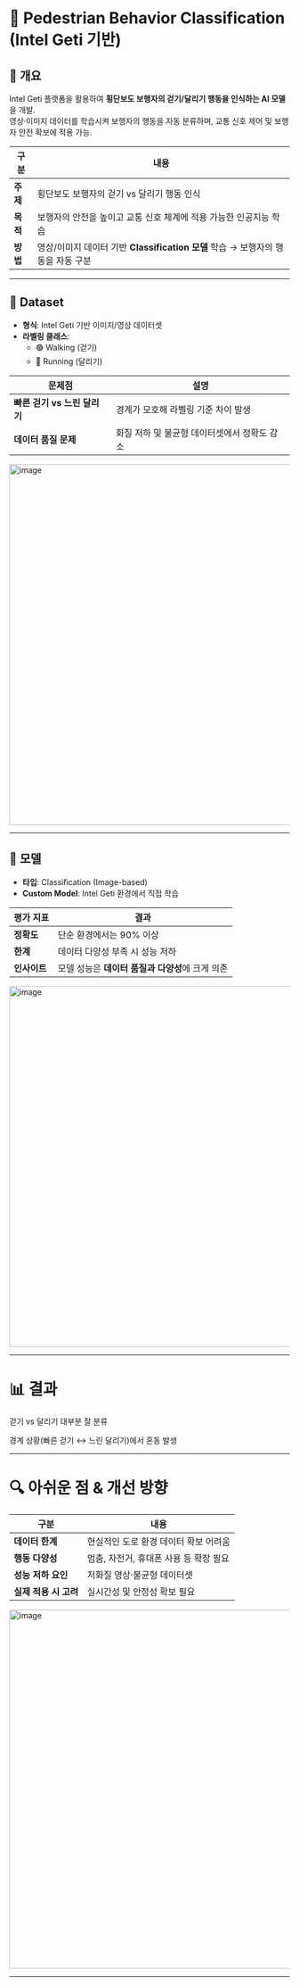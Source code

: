 # 🚦 Pedestrian Behavior Classification (Intel Geti 기반)

## 📌 개요
Intel Geti 플랫폼을 활용하여 **횡단보도 보행자의 걷기/달리기 행동을 인식하는 AI 모델**을 개발.  
영상·이미지 데이터를 학습시켜 보행자의 행동을 자동 분류하며, 교통 신호 제어 및 보행자 안전 확보에 적용 가능.

| 구분 | 내용 |
|------|------|
| **주제** | 횡단보도 보행자의 걷기 vs 달리기 행동 인식 |
| **목적** | 보행자의 안전을 높이고 교통 신호 체계에 적용 가능한 인공지능 학습 |
| **방법** | 영상/이미지 데이터 기반 **Classification 모델** 학습 → 보행자의 행동을 자동 구분 |

---

## 📂 Dataset
- **형식**: Intel Geti 기반 이미지/영상 데이터셋  
- **라벨링 클래스**:  
  - 🟢 Walking (걷기)  
  - 🔴 Running (달리기)  

| 문제점 | 설명 |
|--------|------|
| **빠른 걷기 vs 느린 달리기** | 경계가 모호해 라벨링 기준 차이 발생 |
| **데이터 품질 문제** | 화질 저하 및 불균형 데이터셋에서 정확도 감소 |
<img width="1148" height="647" alt="image" src="https://github.com/user-attachments/assets/2022ff3f-217f-49fa-a0aa-dac7ffd78458" />

---

## 🧠 모델
- **타입**: Classification (Image-based)  
- **Custom Model**: Intel Geti 환경에서 직접 학습  

| 평가 지표 | 결과 |
|-----------|------|
| **정확도** | 단순 환경에서는 90% 이상 |
| **한계** | 데이터 다양성 부족 시 성능 저하 |
| **인사이트** | 모델 성능은 **데이터 품질과 다양성**에 크게 의존 |
<img width="1148" height="647" alt="image" src="https://github.com/user-attachments/assets/fc7e17ac-e732-4653-a574-55f769c7493b" />

---

# 📊 결과

걷기 vs 달리기 대부분 잘 분류

경계 상황(빠른 걷기 ↔ 느린 달리기)에서 혼동 발생

---

# 🔍 아쉬운 점 & 개선 방향

| 구분             | 내용                      |
| -------------- | ----------------------- |
| **데이터 한계**     | 현실적인 도로 환경 데이터 확보 어려움   |
| **행동 다양성**     | 멈춤, 자전거, 휴대폰 사용 등 확장 필요 |
| **성능 저하 요인**   | 저화질 영상·불균형 데이터셋         |
| **실제 적용 시 고려** | 실시간성 및 안정성 확보 필요        |
<img width="1148" height="644" alt="image" src="https://github.com/user-attachments/assets/cec8b288-3269-4229-90f7-7b28e1a0a32d" />

---
